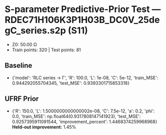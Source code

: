 # S-parameter Predictive-Prior Test — RDEC71H106K3P1H03B_DC0V_25degC_series.s2p (S11)
- Z0: 50.00 Ω
- Train points: 320  |  Test points: 81

## Baseline
- {'model': 'RLC series -> Γ', 'R': 100.0, 'L': 1e-08, 'C': 5e-12, 'train_MSE': 0.944292055704345, 'test_MSE': 0.9393301715853318}

## UFRF Prior
- {'R': 150.0, 'L': 1.5000000000000002e-08, 'C': 7.5e-12, 'a': 0.2, 'phi': 0.0, 'train_MSE': np.float64(0.9317808147141923), 'test_MSE': 0.9257395911091544, 'improvement_percent': 1.4468374259968968}
**Held-out improvement:** 1.45%